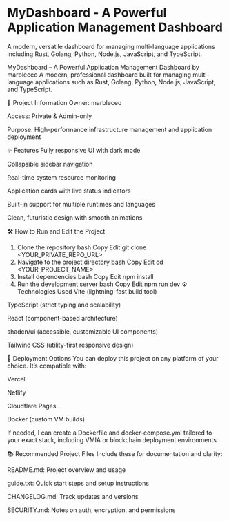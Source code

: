 # MyDashboard - A Powerful Application Management Dashboard

A modern, versatile dashboard for managing multi-language applications including Rust, Golang, Python, Node.js, JavaScript, and TypeScript.

MyDashboard – A Powerful Application Management Dashboard by marbleceo
A modern, professional dashboard built for managing multi-language applications such as Rust, Golang, Python, Node.js, JavaScript, and TypeScript.

📁 Project Information
Owner: marbleceo

Access: Private & Admin-only

Purpose: High-performance infrastructure management and application deployment

✨ Features
Fully responsive UI with dark mode

Collapsible sidebar navigation

Real-time system resource monitoring

Application cards with live status indicators

Built-in support for multiple runtimes and languages

Clean, futuristic design with smooth animations

🛠️ How to Run and Edit the Project
1. Clone the repository
bash
Copy
Edit
git clone <YOUR_PRIVATE_REPO_URL>
2. Navigate to the project directory
bash
Copy
Edit
cd <YOUR_PROJECT_NAME>
3. Install dependencies
bash
Copy
Edit
npm install
4. Run the development server
bash
Copy
Edit
npm run dev
⚙️ Technologies Used
Vite (lightning-fast build tool)

TypeScript (strict typing and scalability)

React (component-based architecture)

shadcn/ui (accessible, customizable UI components)

Tailwind CSS (utility-first responsive design)

🚀 Deployment Options
You can deploy this project on any platform of your choice. It’s compatible with:

Vercel

Netlify

Cloudflare Pages

Docker (custom VM builds)

If needed, I can create a Dockerfile and docker-compose.yml tailored to your exact stack, including VMIA or blockchain deployment environments.

📚 Recommended Project Files
Include these for documentation and clarity:

README.md: Project overview and usage

guide.txt: Quick start steps and setup instructions

CHANGELOG.md: Track updates and versions

SECURITY.md: Notes on auth, encryption, and permissions
